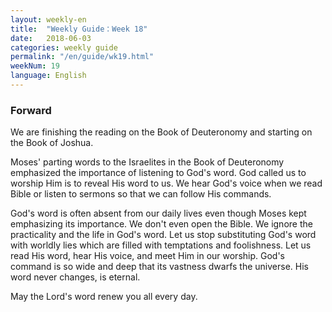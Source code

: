 ```yaml
---
layout: weekly-en
title:  "Weekly Guide：Week 18"
date:   2018-06-03
categories: weekly guide
permalink: "/en/guide/wk19.html"
weekNum: 19
language: English
---
```


### Forward     
We are finishing the reading on the Book of Deuteronomy and starting on the Book of Joshua.

Moses' parting words to the Israelites in the Book of Deuteronomy emphasized the importance of listening to God's word. God called us to worship Him is to reveal His word to us. We hear God's voice when we read Bible or listen to sermons so that we can follow His commands.

God's word is often absent from our daily lives even though Moses kept emphasizing its importance. We don't even open the Bible. We ignore the practicality and the life in God's word. Let us stop substituting God's word with worldly lies which are filled with temptations and foolishness. Let us read His word, hear His voice, and meet Him in our worship. God's command is so wide and deep that its vastness dwarfs the universe. His word never changes, is eternal. 

May the Lord's word renew you all every day.
